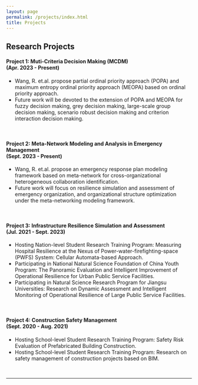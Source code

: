 ```yaml
---
layout: page
permalink: /projects/index.html
title: Projects
---
```


## Research Projects


#### Project 1: Muti-Criteria Decision Making (MCDM) <br> (Apr. 2023 - Present)

- Wang, R. et.al. propose partial ordinal priority approach (POPA) and maximum entropy ordinal priority approach (MEOPA) based on ordinal priority approach.
- Future work will be devoted to the extension of POPA and MEOPA for fuzzy decision making, grey decision making, large-scale group decision making, scenario robust decision making and criterion interaction decision making. 
<br>

#### Project 2: Meta-Network Modeling and Analysis in Emergency Management <br> (Sept. 2023 - Present)

- Wang, R. et.al. propose an emergency response plan modeling framework based on meta-network for cross-organizational heterogeneous collaboration identification.
- Future work will focus on resilience simulation and assessment of emergency organization, and organizational structure optimization under the meta-networking modeling framework.  
<br>

#### Project 3: Infrastructure Resilience Simulation and Assessment <br> (Jul. 2021 - Sept. 2023)

- Hosting Nation-level Student Research Training Program: Measuring Hospital Resilience at the Nexus of Power-water-firefighting-space (PWFS) System: Cellular Automata-based Approach.
- Participating in National Natural Science Foundation of China Youth Program: The Panoramic Evaluation and Intelligent Improvement of Operational Resilience for Urban Public Service Facilities.
- Participating in Natural Science Research Program for Jiangsu Universities: Research on Dynamic Assessment and Intelligent Monitoring of Operational Resilience of Large Public Service Facilities.
<br>


#### Project 4: Construction Safety Management <br> (Sept. 2020 - Aug. 2021)

- Hosting School-level Student Research Training Program: Safety Risk Evaluation of Prefabricated Building Construction.
- Hosting School-level Student Research Training Program: Research on safety management of construction projects based on BIM.
<br>

---
